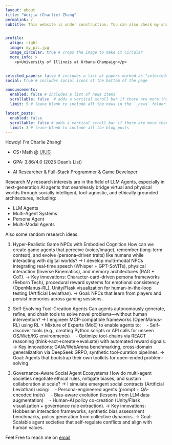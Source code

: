 ```yaml
---
layout: about
title: "Weijia (Charlie) Zhang"
permalink: /
subtitle: This website is under construction. You can also check my another website [here](https://charliedreemur.wordpress.com).


profile:
  align: right
  image: my_pic.jpg
  image_circular: true # crops the image to make it circular
  more_info: >
    <p>University of Illinois at Urbana-Champaign</p>


selected_papers: false # includes a list of papers marked as "selected={true}"
social: true # includes social icons at the bottom of the page

announcements:
  enabled: false # includes a list of news items
  scrollable: false  # adds a vertical scroll bar if there are more than 3 news items
  limit: 5 # leave blank to include all the news in the `_news` folder

latest_posts:
  enabled: false
  scrollable: false # adds a vertical scroll bar if there are more than 3 new posts items
  limit: 3 # leave blank to include all the blog posts
---
```

Howdy! I'm Charlie Zhang!

- CS+Math @ [UIUC](https://illinois.edu/)

- GPA: 3.86/4.0 (2025 Dean’s List)

- AI Researcher & Full-Stack Programmer & Game Developer

Research
My research interests are in the field of LLM Agents, especially in next-generation AI agents that seamlessly bridge virtual and physical worlds through socially intelligent, tool-agnostic, and ethically grounded architectures, including:

- LLM Agents
- Multi-Agent Systems
- Persona Agent
- Multi-Modal Agents
  

Also some random research ideas:

1. Hyper-Realistic Game NPCs with Embodied Cognition
How can we create game agents that perceive (voice/image), remember (long-term context), and evolve (persona-driven traits) like humans while interacting with digital worlds?
→ I develop multi-modal NPCs integrating real-time speech (Whisper + GPT-SoVITs), physical interaction (Inverse Kinematics), and memory architectures (RAG + CoT).
→ Key innovations: Character-card-driven persona frameworks (Reborn Tech), procedural reward systems for emotional consistency (OpenManus-RL), Unity/Flask visualization for human-in-the-loop testing (Artificial Leviathan).
→ Goal: NPCs that learn from players and persist memories across gaming sessions.

1. Self-Evolving Tool-Creation Agents
Can agents autonomously generate, refine, and chain tools to solve novel problems—without human intervention?
→ I engineer MCP-compatible frameworks (OpenManus-RL) using RL + Mixture of Experts (MoE) to enable agents to:
 - Self-discover tools (e.g., creating Python scripts or API calls for unseen OS/Web/KG environments)
 - Optimize tool-chains via REACT reasoning (think→act→create→evaluate) with automated reward signals.
→ Key innovations: GAIA/WebArena benchmarking, cross-domain generalization via DeepSeek GRPO, synthetic tool-curation pipelines.
→ Goal: Agents that bootstrap their own toolkits for open-ended problem-solving.

1. Governance-Aware Social Agent Ecosystems
How do multi-agent societies negotiate ethical rules, mitigate biases, and sustain collaboration at scale?
→ I simulate emergent social contracts (Artificial Leviathan) using:
 - Persona-engineered agents (prompt + QA-encoded traits)
 - Bias-aware evolution (lessons from LLM data augmentation)
 - Human-AI policy co-creation (Unity/Flask visualization + governance rule extraction).
→ Key innovations: Hobbesian interaction frameworks, synthetic bias assessment benchmarks, policy generation from collective dynamics.
→ Goal: Scalable agent societies that self-regulate conflicts and align with human values.

Feel Free to reach me on [email](weijia4@illinois.edu)
